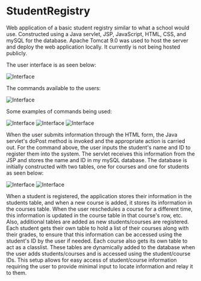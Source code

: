 # StudentRegistry
Web application of a basic student registry similar to what a school would use. Constructed using a Java servlet, JSP, JavaScript, HTML, CSS, and mySQL for the database. 
Apache Tomcat 9.0 was used to host the server and deploy the web application locally. It currently is not being hosted publicly.

The user interface is as seen below:

![Interface](https://i.gyazo.com/8a2c9e2c7f8d1258bb93fa39d04c2e5e.png)

The commands available to the users:

![Interface](https://i.gyazo.com/eb9ec4b85a913eff7cc416eb0736278c.png)

Some examples of commands being used:

![Interface](https://i.gyazo.com/6bfd70050f8c5c7e6238d3471a29c517.png)
![Interface](https://i.gyazo.com/af0651a9d54d1bacb9a24adb43294dba.png)
![Interface](https://i.gyazo.com/61d470819c4a307270d0f58f745b8c76.png)

When the user submits information through the HTML form, the Java servlet's doPost method is invoked and the appropriate action is carried out. 
For the command above, the user inputs the student's name and ID to register them into the system. The servlet receives this information from the JSP
and stores the name and ID in my mySQL database. 
The database is initially constructed with two tables, one for courses and one for students as seen below:

![Interface](https://i.gyazo.com/7e6e6109d684b329168714c1b822b37b.png)
![Interface](https://i.gyazo.com/3cf55b3db67bb8c1548cdf4f871b9c1b.png)

When a student is registered, the application stores their information in the students table, and when a new course is added, it stores its information in the courses table.
When the user reschedules a course for a different time, this information is updated in the course table in that course's row, etc. 
Also, additional tables are added as new students/courses are registered. Each student gets their own table to hold a list of their courses along with their grades, to ensure that this information can be accessed using the student's ID by the user if needed. Each course also gets its own table to act as a classlist. These tables are dynamically added to the database when the user adds students/courses and is accessed using the student/course IDs. This setup allows for easy access of student/course information requiring the user to provide minimal input to locate information and relay it to them.       
